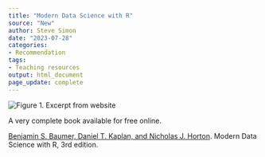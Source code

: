 ```yaml
---
title: "Modern Data Science with R"
source: "New"
author: Steve Simon
date: "2023-07-28"
categories:
- Recommendation
tags:
- Teaching resources
output: html_document
page_update: complete
---
```


![Figure 1. Excerpt from website](http://www.pmean.com/new-images/23/data-science-with-r-01.png)

<div class="notes">

A very complete book available for free online.

[Benjamin S. Baumer, Daniel T. Kaplan, and Nicholas J. Horton][bau1]. Modern Data Science with R, 3rd edition.

[bau1]: https://mdsr-book.github.io/mdsr3e/

</div>
